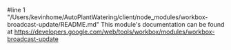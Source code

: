 #line 1 "/Users/kevinhome/AutoPlantWatering/client/node_modules/workbox-broadcast-update/README.md"
This module's documentation can be found at https://developers.google.com/web/tools/workbox/modules/workbox-broadcast-update
